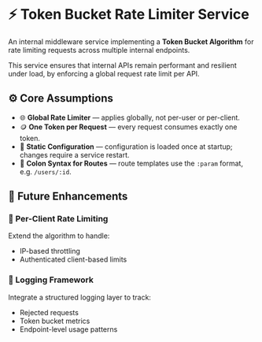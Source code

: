 # ⚡ Token Bucket Rate Limiter Service

An internal middleware service implementing a **Token Bucket Algorithm** for rate limiting requests across multiple internal endpoints.

This service ensures that internal APIs remain performant and resilient under load, by enforcing a global request rate limit per API.

## ⚙️ Core Assumptions

- 🌐 **Global Rate Limiter** — applies globally, not per-user or per-client.  
- 🪙 **One Token per Request** — every request consumes exactly one token.  
- 🔧 **Static Configuration** — configuration is loaded once at startup; changes require a service restart.  
- 🧩 **Colon Syntax for Routes** — route templates use the `:param` format, e.g. `/users/:id`.  

## 🚀 Future Enhancements

### 🔐 Per-Client Rate Limiting
Extend the algorithm to handle:
- IP-based throttling  
- Authenticated client-based limits  

### 🧾 Logging Framework
Integrate a structured logging layer to track:
- Rejected requests  
- Token bucket metrics 
- Endpoint-level usage patterns  
